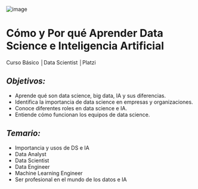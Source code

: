 ![image](https://user-images.githubusercontent.com/86489670/183318640-45d5df17-05c1-4945-af95-4aee7dd31e93.png)

# Cómo y Por qué Aprender Data Science e Inteligencia Artificial
Curso Básico │Data Scientist │Platzi

## _**Objetivos:**_
- Aprende qué son data science, big data, IA y sus diferencias.
- Identifica la importancia de data science en empresas y organizaciones.
- Conoce diferentes roles en data science e IA.
- Entiende cómo funcionan los equipos de data science.

## _**Temario:**_
- Importancia y usos de DS e IA
- Data Analyst
- Data Scientist
- Data Engineer
- Machine Learning Engineer
- Ser profesional en el mundo de los datos e IA
